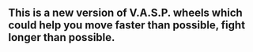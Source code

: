 ## This is a new version of V.A.S.P. wheels which could help you move faster than possible, fight longer than possible. 
